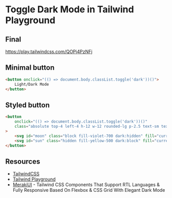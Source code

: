 # Toggle Dark Mode in Tailwind Playground

## Final

https://play.tailwindcss.com/QOPj4PzNFj

## Minimal button

```html
<button onclick="(() => document.body.classList.toggle('dark'))()">
    Light/Dark Mode
</button>
```

## Styled button

```html
<button 
    onclick="(() => document.body.classList.toggle('dark'))()" 
    class="absolute top-4 left-4 h-12 w-12 rounded-lg p-2.5 text-sm text-gray-500 hover:bg-gray-100 focus:outline-none dark:text-gray-400 dark:hover:bg-gray-700"
>
    <svg id="moon" class="block fill-violet-700 dark:hidden" fill="currentColor" viewBox="0 0 20 20"><path d="M17.293 13.293A8 8 0 016.707 2.707a8.001 8.001 0 1010.586 10.586z"></path></svg>
    <svg id="sun" class="hidden fill-yellow-500 dark:block" fill="currentColor" viewBox="0 0 20 20"><path d="M10 2a1 1 0 011 1v1a1 1 0 11-2 0V3a1 1 0 011-1zm4 8a4 4 0 11-8 0 4 4 0 018 0zm-.464 4.95l.707.707a1 1 0 001.414-1.414l-.707-.707a1 1 0 00-1.414 1.414zm2.12-10.607a1 1 0 010 1.414l-.706.707a1 1 0 11-1.414-1.414l.707-.707a1 1 0 011.414 0zM17 11a1 1 0 100-2h-1a1 1 0 100 2h1zm-7 4a1 1 0 011 1v1a1 1 0 11-2 0v-1a1 1 0 011-1zM5.05 6.464A1 1 0 106.465 5.05l-.708-.707a1 1 0 00-1.414 1.414l.707.707zm1.414 8.486l-.707.707a1 1 0 01-1.414-1.414l.707-.707a1 1 0 011.414 1.414zM4 11a1 1 0 100-2H3a1 1 0 000 2h1z" fill-rule="evenodd" clip-rule="evenodd"></path></svg>
</button>
```

## Resources

- [TailwindCSS](https://tailwindcss.com/)
- [Tailwind Playground](https://play.tailwindcss.com/)
- [MerakiUI](https://merakiui.com/) - Tailwind CSS Components That Support RTL
  Languages & Fully Responsive Based On Flexbox & CSS Grid With Elegant Dark
  Mode
